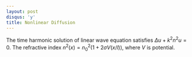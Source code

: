 ```yaml
---
layout: post
disqus: 'y'
title: Nonlinear Diffusion
---
```

The time harmonic solution of linear wave equation satisfies $\Delta u + k^2 n^2 u = 0$. The refractive index $n^2(x) = n^2_0(1 + 2\sigma V(x/l))$, where $V$ is potential.

